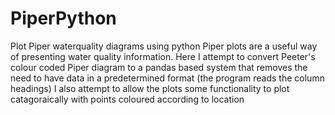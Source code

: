 # PiperPython
Plot Piper waterquality diagrams using python
Piper plots are a useful way of presenting water quality information.
Here I attempt to convert Peeter's colour coded Piper diagram to a pandas based system that removes the need to have data in a predetermined format (the program reads the column headings) I also attempt to allow the plots some functionality to plot catagoraically with points coloured according to location 
